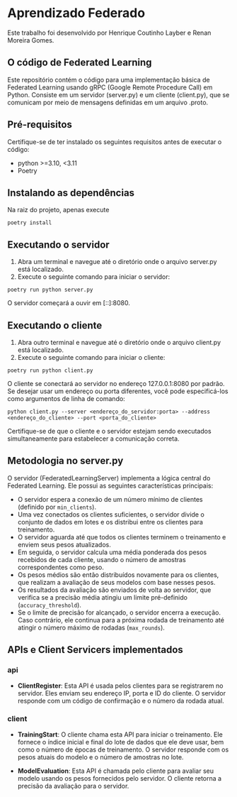 # Aprendizado Federado

Este trabalho foi desenvolvido por Henrique Coutinho Layber e Renan Moreira Gomes.

## O código de Federated Learning

Este repositório contém o código para uma implementação básica de Federated Learning usando gRPC (Google Remote Procedure Call) em Python. Consiste em um servidor (server.py) e um cliente (client.py), que se comunicam por meio de mensagens definidas em um arquivo .proto.

## Pré-requisitos

Certifique-se de ter instalado os seguintes requisitos antes de executar o código:

- python >=3.10, <3.11
- Poetry

## Instalando as dependências

Na raiz do projeto, apenas execute

```shell
poetry install
```

## Executando o servidor

1. Abra um terminal e navegue até o diretório onde o arquivo server.py está localizado.
2. Execute o seguinte comando para iniciar o servidor:

```shell
poetry run python server.py
```

   O servidor começará a ouvir em [::]:8080.

## Executando o cliente

1. Abra outro terminal e navegue até o diretório onde o arquivo client.py está localizado.
2. Execute o seguinte comando para iniciar o cliente:

```shell
poetry run python client.py
```

   O cliente se conectará ao servidor no endereço 127.0.0.1:8080 por padrão. Se desejar usar um endereço ou porta diferentes, você pode especificá-los como argumentos de linha de comando:

```shell
python client.py --server <endereço_do_servidor:porta> --address <endereço_do_cliente> --port <porta_do_cliente>
```

   Certifique-se de que o cliente e o servidor estejam sendo executados simultaneamente para estabelecer a comunicação correta.

## Metodologia no server.py

O servidor (FederatedLearningServer) implementa a lógica central do Federated Learning. Ele possui as seguintes características principais:

- O servidor espera a conexão de um número mínimo de clientes (definido por `min_clients`).
- Uma vez conectados os clientes suficientes, o servidor divide o conjunto de dados em lotes e os distribui entre os clientes para treinamento.
- O servidor aguarda até que todos os clientes terminem o treinamento e enviem seus pesos atualizados.
- Em seguida, o servidor calcula uma média ponderada dos pesos recebidos de cada cliente, usando o número de amostras correspondentes como peso.
- Os pesos médios são então distribuídos novamente para os clientes, que realizam a avaliação de seus modelos com base nesses pesos.
- Os resultados da avaliação são enviados de volta ao servidor, que verifica se a precisão média atingiu um limite pré-definido (`accuracy_threshold`).
- Se o limite de precisão for alcançado, o servidor encerra a execução. Caso contrário, ele continua para a próxima rodada de treinamento até atingir o número máximo de rodadas (`max_rounds`).

## APIs e Client Servicers implementados

### api

- **ClientRegister**: Esta API é usada pelos clientes para se registrarem no servidor. Eles enviam seu endereço IP, porta e ID do cliente. O servidor responde com um código de confirmação e o número da rodada atual.

### client

- **TrainingStart**: O cliente chama esta API para iniciar o treinamento. Ele fornece o índice inicial e final do lote de dados que ele deve usar, bem como o número de épocas de treinamento. O servidor responde com os pesos atuais do modelo e o número de amostras no lote.

- **ModelEvaluation**: Esta API é chamada pelo cliente para avaliar seu modelo usando os pesos fornecidos pelo servidor. O cliente retorna a precisão da avaliação para o servidor.
